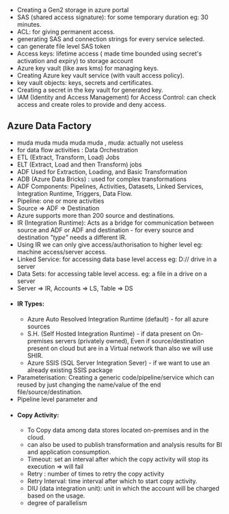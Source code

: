 
- Creating a Gen2 storage in azure portal
- SAS (shared access signature): for some temporary duration eg: 30 minutes.
- ACL: for giving permanent access.
- generating SAS and connection strings for every service selected.
- can generate file level SAS token
- Access keys: lifetime access ( made time bounded using secret's activation and expiry) to storage account
- Azure key vault (like aws kms) for managing keys.
- Creating Azure key vault service (with vault access policy).
- key vault objects: keys, secrets and certificates.
- Creating a secret in the key vault for generated key.
- IAM (Identity and Access Management) for Access Control: can check access and create roles to provide and deny access.
## Azure Data Factory
- muda muda muda muda muda , muda: actually not useless
- for data flow activities : Data Orchestration
- ETL (Extract, Transform, Load) Jobs
- ELT (Extract, Load and then Transform) jobs
- ADF Used for Extraction, Loading, and Basic Transformation
- ADB (Azure Data Bricks) : used for complex transformations
- ADF Components: Pipelines, Activities, Datasets, Linked Services, Integration Runtime, Triggers, Data Flow.
- Pipeline: one or more activities
- Source => ADF => Destination
- Azure supports more than 200 source and destinations.
- IR (Integration Runtime): Acts as a bridge for communication between source and ADF or ADF and destination - for every source and destination *"type"* needs a different IR.
- Using IR we can only give access/authorisation to higher level eg: machine access/server access.
- Linked Service: for accessing data base level access eg: D:// drive in a server
- Data Sets: for accessing table level access. eg: a file in a drive on a server
- Server => IR, Accounts => LS, Table => DS
- #### IR Types: 
	- Azure Auto Resolved Integration Runtime (default) - for all azure sources
	- S.H. (Self Hosted Integration Runtime) - if data present on On-premises servers (privately owned), Even if source/destination present on cloud but are in a Virtual network than also we will use SHIR.
	- Azure SSIS (SQL Server Integration Sever) - if we want to use an already existing SSIS package
- Parameterisation: Creating a generic code/pipeline/service which can reused by just changing the name/value of the end file/source/destination.
- Pipeline level parameter and 
- #### Copy Activity:
	- To Copy data among data stores located on-premises and in the cloud.
	- can also be used to publish transformation and analysis results for BI and application consumption.
	- Timeout: set an interval after which the copy activity will stop its execution => will fail
	- Retry : number of times to retry the copy activity 
	- Retry Interval: time interval after which to start copy activity.
	- DIU (data integration unit): unit in which the account will be charged based on the usage.
	- degree of parallelism